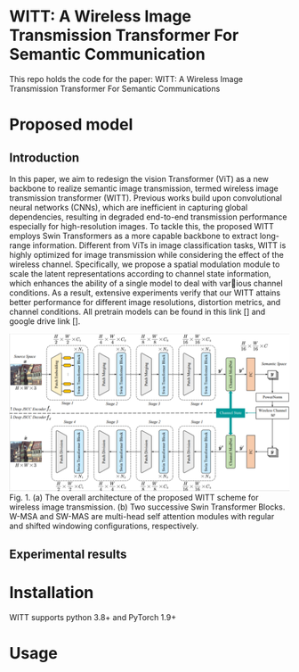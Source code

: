 # WITT: A Wireless Image Transmission Transformer For Semantic Communication

This repo holds the code for the paper:
WITT: A Wireless Image Transmission Transformer For Semantic Communications

# Proposed model

## Introduction
In this paper, we aim to redesign the vision Transformer (ViT) as a new backbone to realize semantic image transmission, termed wireless image transmission transformer (WITT). Previous works build upon convolutional neural networks (CNNs), which are inefficient in capturing global dependencies, resulting in degraded end-to-end transmission performance especially for high-resolution images. To tackle this, the proposed WITT employs Swin Transformers as a more capable backbone to extract long-range information. Different from ViTs in image classification tasks, WITT is highly optimized for image transmission while considering the effect of the wireless channel. Specifically, we propose a spatial modulation module to scale the latent representations according to channel state information, which enhances the ability of a single model to deal with various channel conditions. As a result, extensive experiments verify that our WITT attains better performance for different image resolutions, distortion metrics, and channel conditions. All pretrain models can be found in this link [] and google drive link [].

![ ](overview.png)
Fig. 1. (a) The overall architecture of the proposed WITT scheme for wireless image transmission. (b) Two successive Swin Transformer Blocks. W-MSA and SW-MAS are multi-head self attention modules with regular and shifted windowing configurations, respectively.

## Experimental results


# Installation
WITT supports python 3.8+ and PyTorch 1.9+

# Usage


